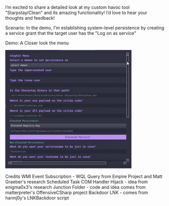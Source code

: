 I’m excited to share a detailed look at my custom havoc tool "Starpstay/Clean" and its amazing functionality! I’d love to hear your thoughts and feedback!

Scenario: In the demo, I'm establishing system-level persistence by creating a service grant that the target user has the "Log on as service"

Demo:
A Closer look the menu

![SharpStay](https://github.com/bushidokarat3/Havoc/blob/main/SharpstayKit/SharpStay_menu.gif?raw=true)





















Credits
WMI Event Subscription - WQL Query from Empire Project and Matt Graeber's research
Scheduled Task COM Handler Hijack - idea from enigma0x3's research
Junction Folder - code and idea comes from matterpreter's OffensiveCSharp project
Backdoor LNK - comes from harmj0y's LNKBackdoor script
